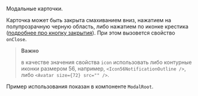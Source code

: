 Модальные карточки.

Карточка может быть закрыта смахиванием вниз, нажатием на полупрозрачную черную область, либо нажатием по иконке крестика ([подробнее про кнопку закрытия](#!/ModalCardBase?id=example3)). При этом вызовется свойство `onClose`.

> **Важно**
>
> в качестве значения свойства `icon` использовать либо контурные иконки размером 56, например, `<Icon56NotificationOutline />`, либо `<Avatar size={72} src="" />`.

Пример использования показан в компоненте `ModalRoot`.
